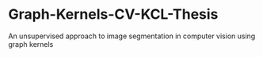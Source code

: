 # Graph-Kernels-CV-KCL-Thesis
An unsupervised approach to image segmentation in computer vision using graph kernels
